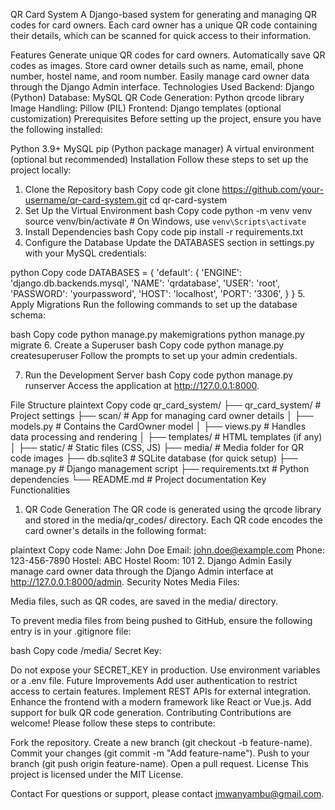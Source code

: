 QR Card System
A Django-based system for generating and managing QR codes for card owners. Each card owner has a unique QR code containing their details, which can be scanned for quick access to their information.

Features
Generate unique QR codes for card owners.
Automatically save QR codes as images.
Store card owner details such as name, email, phone number, hostel name, and room number.
Easily manage card owner data through the Django Admin interface.
Technologies Used
Backend: Django (Python)
Database: MySQL
QR Code Generation: Python qrcode library
Image Handling: Pillow (PIL)
Frontend: Django templates (optional customization)
Prerequisites
Before setting up the project, ensure you have the following installed:

Python 3.9+
MySQL
pip (Python package manager)
A virtual environment (optional but recommended)
Installation
Follow these steps to set up the project locally:

1. Clone the Repository
bash
Copy code
git clone https://github.com/your-username/qr-card-system.git
cd qr-card-system
2. Set Up the Virtual Environment
bash
Copy code
python -m venv venv
source venv/bin/activate  # On Windows, use `venv\Scripts\activate`
3. Install Dependencies
bash
Copy code
pip install -r requirements.txt
4. Configure the Database
Update the DATABASES section in settings.py with your MySQL credentials:

python
Copy code
DATABASES = {
    'default': {
        'ENGINE': 'django.db.backends.mysql',
        'NAME': 'qrdatabase',
        'USER': 'root',
        'PASSWORD': 'yourpassword',
        'HOST': 'localhost',
        'PORT': '3306',
    }
}
5. Apply Migrations
Run the following commands to set up the database schema:

bash
Copy code
python manage.py makemigrations
python manage.py migrate
6. Create a Superuser
bash
Copy code
python manage.py createsuperuser
Follow the prompts to set up your admin credentials.

7. Run the Development Server
bash
Copy code
python manage.py runserver
Access the application at http://127.0.0.1:8000.

File Structure
plaintext
Copy code
qr_card_system/
├── qr_card_system/       # Project settings
├── scan/                 # App for managing card owner details
│   ├── models.py         # Contains the CardOwner model
│   ├── views.py          # Handles data processing and rendering
│   ├── templates/        # HTML templates (if any)
│   ├── static/           # Static files (CSS, JS)
├── media/                # Media folder for QR code images
├── db.sqlite3            # SQLite database (for quick setup)
├── manage.py             # Django management script
├── requirements.txt      # Python dependencies
└── README.md             # Project documentation
Key Functionalities
1. QR Code Generation
The QR code is generated using the qrcode library and stored in the media/qr_codes/ directory. Each QR code encodes the card owner's details in the following format:

plaintext
Copy code
Name: John Doe
Email: john.doe@example.com
Phone: 123-456-7890
Hostel: ABC Hostel
Room: 101
2. Django Admin
Easily manage card owner data through the Django Admin interface at http://127.0.0.1:8000/admin.
Security Notes
Media Files:

Media files, such as QR codes, are saved in the media/ directory.

To prevent media files from being pushed to GitHub, ensure the following entry is in your .gitignore file:

bash
Copy code
/media/
Secret Key:

Do not expose your SECRET_KEY in production. Use environment variables or a .env file.
Future Improvements
Add user authentication to restrict access to certain features.
Implement REST APIs for external integration.
Enhance the frontend with a modern framework like React or Vue.js.
Add support for bulk QR code generation.
Contributing
Contributions are welcome! Please follow these steps to contribute:

Fork the repository.
Create a new branch (git checkout -b feature-name).
Commit your changes (git commit -m "Add feature-name").
Push to your branch (git push origin feature-name).
Open a pull request.
License
This project is licensed under the MIT License.

Contact
For questions or support, please contact jmwanyambu@gmail.com.
